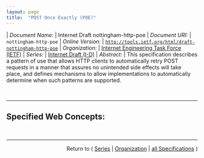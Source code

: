 ```yaml
---
layout: page
title:  "POST Once Exactly (POE)"
---
```


| *Document Name:* | Internet Draft nottingham-http-poe
| *Document URI:* | `nottingham-http-poe`
| *Online Version:* | [`http://tools.ietf.org/html/draft-nottingham-http-poe`](http://tools.ietf.org/html/draft-nottingham-http-poe)
| *Organization:* | [Internet Engineering Task Force (IETF)](..  "List of specification series by this organization")
| *Series:* | [Internet Draft (I-D)](.  "List of specifications in this series")
| *Abstract:* | This specification describes a pattern of use that allows HTTP clients to automatically retry POST requests in a manner that assures no unintended side effects will take place, and defines mechanisms to allow implementations to automatically determine when such patterns are supported.

<br/>
<hr/>

## Specified Web Concepts:



<br/>
<hr/>

<p style="text-align: right">Return to ( <a href="./">Series</a> | <a href="../">Organization</a> | <a href="../../">all Specifications</a> )</p>